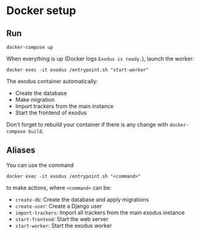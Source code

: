# Docker setup

## Run

```
docker-compose up
```

When everything is up (Docker logs `Exodus is ready.`), launch the worker:
```
docker exec -it exodus /entrypoint.sh "start-worker"
```

The exodus container automatically:
- Create the database
- Make migration
- Import trackers from the main instance
- Start the frontend of exodus

Don't forget to rebuild your container if there is any change with `docker-compose build`.

## Aliases

You can use the command
```
docker exec -it exodus /entrypoint.sh "<command>"
```
to make actions, where `<command>` can be:
- `create-db`: Create the database and apply migrations
- `create-user`: Create a Django user
- `import-trackers`: Import all trackers from the main exodus instance
- `start-frontend`: Start the web server
- `start-worker`: Start the exodus worker


